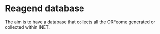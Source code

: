 # Reagend database

The aim is to have a database that collects all the ORFeome generated or collected within INET.
